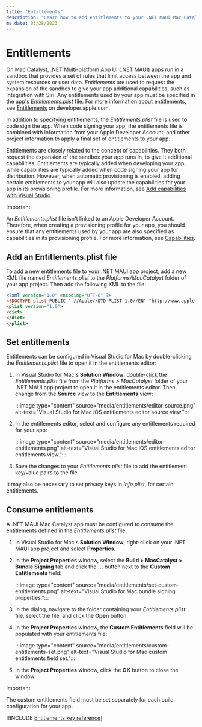 ```yaml
---
title: "Entitlements"
description: "Learn how to add entitlements to your .NET MAUI Mac Catalyst app, to request access to specific system resources or user data."
ms.date: 03/28/2023
---
```


# Entitlements

On Mac Catalyst, .NET Multi-platform App UI (.NET MAUI) apps run in a sandbox that provides a set of rules that limit access between the app and system resources or user data. *Entitlements* are used to request the expansion of the sandbox to give your app additional capabilities, such as integration with Siri. Any entitlements used by your app must be specified in the app's *Entitlements.plist* file. For more information about entitlements, see [Entitlements](https://developer.apple.com/documentation/bundleresources/entitlements) on developer.apple.com.

In addition to specifying entitlements, the *Entitlements.plist* file is used to code sign the app. When code signing your app, the entitlements file is combined with information from your Apple Developer Account, and other project information to apply a final set of entitlements to your app.

Entitlements are closely related to the concept of capabilities. They both request the expansion of the sandbox your app runs in, to give it additional capabilities. Entitlements are typically added when developing your app, while capabilities are typically added when code signing your app for distribution. However, when automatic provisioning is enabled, adding certain entitlements to your app will also update the capabilities for your app in its provisioning profile. For more information, see [Add capabilities with Visual Studio](~/ios/capabilities.md#add-capabilities-with-visual-studio).

> [!IMPORTANT]
> An *Entitlements.plist* file isn't linked to an Apple Developer Account. Therefore, when creating a provisioning profile for your app, you should ensure that any entitlements used by your app are also specified as capabilities in its provisioning profile. For more information, see [Capabilities](capabilities.md).

## Add an Entitlements.plist file

To add a new entitlements file to your .NET MAUI app project, add a new XML file named *Entitlements.plist* to the *Platforms/MacCatalyst* folder of your app project. Then add the following XML to the file:

```xml
<?xml version="1.0" encoding="UTF-8" ?>
<!DOCTYPE plist PUBLIC "-//Apple//DTD PLIST 1.0//EN" "http://www.apple.com/DTDs/PropertyList-1.0.dtd">
<plist version="1.0">
<dict>
</dict>
</plist>
```

## Set entitlements

Entitlements can be configured in Visual Studio for Mac by double-clicking the *Entitlements.plist* file to open it in the entitlements editor:

1. In Visual Studio for Mac's **Solution Window**, double-click the *Entitlements.plist* file from the *Platforms > MacCatalyst* folder of your .NET MAUI app project to open it in the entitlements editor. Then, change from the **Source** view to the **Entitlements** view:

    :::image type="content" source="media/entitlements/editor-source.png" alt-text="Visual Studio for Mac iOS entitlements editor source view.":::

1. In the entitlements editor, select and configure any entitlements required for your app:

    :::image type="content" source="media/entitlements/editor-entitlements.png" alt-text="Visual Studio for Mac iOS entitlements editor entitlements view.":::

1. Save the changes to your *Entitlements.plist* file to add the entitlement key/value pairs to the file.

It may also be necessary to set privacy keys in *Info.plist*, for certain entitlements.

## Consume entitlements

A .NET MAUI Mac Catalyst app must be configured to consume the entitlements defined in the *Entitlements.plist* file:

1. In Visual Studio for Mac's **Solution Window**, right-click on your .NET MAUI app project and select **Properties**.
1. In the **Project Properties** window, select the **Build > MacCatalyst > Bundle Signing** tab and click the **...** button next to the **Custom Entitlements** field:

    :::image type="content" source="media/entitlements/set-custom-entitlements.png" alt-text="Visual Studio for Mac bundle signing properties.":::

1. In the dialog, navigate to the folder containing your *Entitlements.plist* file, select the file, and click the **Open** button.
1. In the **Project Properties** window, the **Custom Entitlements** field will be populated with your entitlements file:

    :::image type="content" source="media/entitlements/custom-entitlements-set.png" alt-text="Visual Studio for Mac custom entitlements field set.":::

1. In the **Project Properties** window, click the **OK** button to close the window.

> [!IMPORTANT]
> The custom entitlements field must be set separately for each build configuration for your app.

[!INCLUDE [Entitlements key reference](../macios/includes/entitlements-reference.md)]
